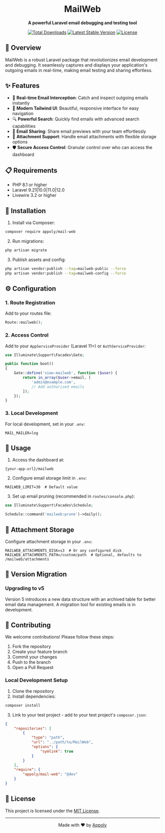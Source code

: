 <div align="center">

# MailWeb

**A powerful Laravel email debugging and testing tool**

[![Total Downloads](https://poser.pugx.org/appoly/mail-web/downloads?format=flat-square)](https://packagist.org/packages/appoly/mail-web)
[![Latest Stable Version](https://poser.pugx.org/appoly/mail-web/v/stable?format=flat-square)](https://packagist.org/packages/appoly/mail-web)
[![License](https://poser.pugx.org/appoly/mail-web/license?format=flat-square)](https://packagist.org/packages/appoly/mail-web)

</div>

## 🚀 Overview

MailWeb is a robust Laravel package that revolutionizes email development and debugging. It seamlessly captures and displays your application's outgoing emails in real-time, making email testing and sharing effortless.

## ✨ Features

- 📧 **Real-time Email Interception**: Catch and inspect outgoing emails instantly
- 🎨 **Modern Tailwind UI**: Beautiful, responsive interface for easy navigation
- 🔍 **Powerful Search**: Quickly find emails with advanced search capabilities
- 🔄 **Email Sharing**: Share email previews with your team effortlessly
- 📎 **Attachment Support**: Handle email attachments with flexible storage options
- 🛡️ **Secure Access Control**: Granular control over who can access the dashboard

## 📋 Requirements

- PHP 8.1 or higher
- Laravel 9.21|10.0|11.0|12.0
- Livewire 3.2 or higher

## 🔧 Installation

1. Install via Composer:
```bash
composer require appoly/mail-web
```

2. Run migrations:
```bash
php artisan migrate
```

3. Publish assets and config:
```bash
php artisan vendor:publish --tag=mailweb-public --force
php artisan vendor:publish --tag=mailweb-config --force
```

## ⚙️ Configuration

### 1. Route Registration

Add to your routes file:
```php
Route::mailweb();
```

### 2. Access Control

Add to your `AppServiceProvider` (Laravel 11+) or `AuthServiceProvider`:

```php
use Illuminate\Support\Facades\Gate;

public function boot()
{
    Gate::define('view-mailweb', function ($user) {
        return in_array($user->email, [
            'admin@example.com',
            // Add authorized emails
        ]);
    });
}
```

### 3. Local Development

For local development, set in your `.env`:
```env
MAIL_MAILER=log
```

## 📝 Usage

1. Access the dashboard at:
```
{your-app-url}/mailweb
```

2. Configure email storage limit in `.env`:
```env
MAILWEB_LIMIT=30  # Default value
```

3. Set up email pruning (recommended in `routes/console.php`):
```php
use Illuminate\Support\Facades\Schedule;

Schedule::command('mailweb:prune')->daily();
```

## 💾 Attachment Storage

Configure attachment storage in your `.env`:
```env
MAILWEB_ATTACHMENTS_DISK=s3  # Or any configured disk
MAILWEB_ATTACHMENTS_PATH=/custom/path  # Optional, defaults to /mailweb/attachments
```

## 🔄 Version Migration

### Upgrading to v5

Version 5 introduces a new data structure with an archived table for better email data management. A migration tool for existing emails is in development.

## 🤝 Contributing

We welcome contributions! Please follow these steps:

1. Fork the repository
2. Create your feature branch
3. Commit your changes
4. Push to the branch
5. Open a Pull Request

### Local Development Setup

1. Clone the repository
2. Install dependencies:
```bash
composer install
```

3. Link to your test project - add to your test project's `composer.json`:
```json
{
    "repositories": [
        {
            "type": "path",
            "url": "../path/to/MailWeb",
            "options": {
                "symlink": true
            }
        }
    ],
    "require": {
        "appoly/mail-web": "@dev"
    }
}
```

## 📄 License

This project is licensed under the [MIT License](https://choosealicense.com/licenses/mit/).

---

<div align="center">
Made with ❤️ by <a href="https://appoly.co.uk">Appoly</a>
</div>
